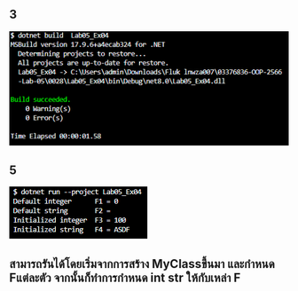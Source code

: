 ## 3

![alt text](image-11.png)

## 5
![alt text](image-12.png)

## สามารถรันได้โดยเริ่มจากการสร้าง MyClassขึ้นมา และกำหนด Fแต่ละตัว จากนั้นก็ทำการกำหนด int str ให้กับเหล่า F